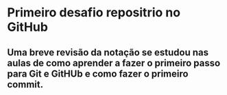 # Primeiro desafio repositrio no GitHub


## Uma breve revisão da notação se estudou nas aulas de como aprender a fazer o primeiro passo para **Git e GitHUb** e como fazer o primeiro commit.






